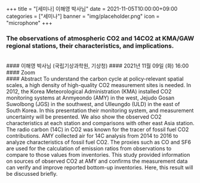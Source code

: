 ﻿+++
title = "[세미나] 이해영 박사님"
date = 2021-11-05T10:00:00+09:00
categories = ["세미나"]
banner = "img/placeholder.png"
icon = "microphone"
+++
### The observations of atmospheric CO2 and 14CO2 at KMA/GAW regional stations, their characteristics, and implications.
<br>
#### 이해영 박사님 (국립기상과학원, 기상청)
#### 2021년 11월 09일 (화) 16:00
#### Zoom
<br>
#### Abstract
To understand the carbon cycle at policy-relevant spatial scales, a high density of high-quality CO2 measurement sites is needed. In 2012, the Korea Meteorological Administration (KMA) installed CO2 monitoring systems at Anmyeondo (AMY) in the west, Jejudo Gosan Suwolbong (JGS) in the southwest, and Ulleungdo (ULD) in the east of South Korea. In this presentation their monitoring system, and measurement uncertainty will be presented. We also show the observed CO2 characteristics at each station and comparisons with other east Asia station. 
The radio carbon (14C) in CO2 was known for the tracer of fossil fuel CO2 contributions. AMY collected air for 14C analysis from 2014 to 2016 to analyze characteristics of fossil fuel CO2. The proxies such as CO and SF6 are used for the calculation of emission ratios from observations to compare to those values from inventories. This study provided information on sources of observed CO2 at AMY and confirms the measurement data can verify and improve reported bottom-up inventories. Here, this result will be discussed briefly.
